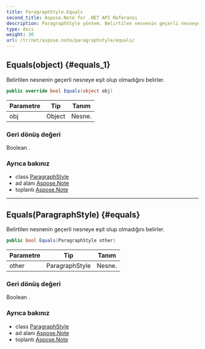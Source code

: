 ```yaml
---
title: ParagraphStyle.Equals
second_title: Aspose.Note for .NET API Referansı
description: ParagraphStyle yöntem. Belirtilen nesnenin geçerli nesneye eşit olup olmadığını belirler.
type: docs
weight: 30
url: /tr/net/aspose.note/paragraphstyle/equals/
---
```

## Equals(object) {#equals_1}

Belirtilen nesnenin geçerli nesneye eşit olup olmadığını belirler.

```csharp
public override bool Equals(object obj)
```

| Parametre | Tip | Tanım |
| --- | --- | --- |
| obj | Object | Nesne. |

### Geri dönüş değeri

Boolean .

### Ayrıca bakınız

* class [ParagraphStyle](../)
* ad alanı [Aspose.Note](../../paragraphstyle/)
* toplantı [Aspose.Note](../../../)

---

## Equals(ParagraphStyle) {#equals}

Belirtilen nesnenin geçerli nesneye eşit olup olmadığını belirler.

```csharp
public bool Equals(ParagraphStyle other)
```

| Parametre | Tip | Tanım |
| --- | --- | --- |
| other | ParagraphStyle | Nesne. |

### Geri dönüş değeri

Boolean .

### Ayrıca bakınız

* class [ParagraphStyle](../)
* ad alanı [Aspose.Note](../../paragraphstyle/)
* toplantı [Aspose.Note](../../../)


